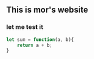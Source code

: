 ## This is mor's website
### let me test it
```javascript
let sum = function(a, b){
    return a + b;
}
```
